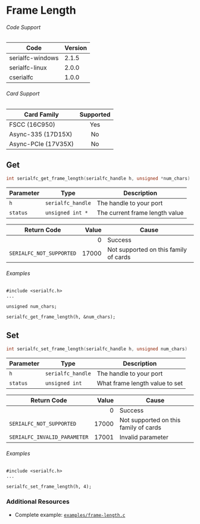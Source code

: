 # Frame Length

###### Code Support
| Code | Version |
| ---- | ------- |
| serialfc-windows | 2.1.5 |
| serialfc-linux | 2.0.0 |
| cserialfc | 1.0.0 |

###### Card Support
| Card Family | Supported |
| ----------- |:-----:|
| FSCC (16C950) | Yes |
| Async-335 (17D15X) | No |
| Async-PCIe (17V35X) | No |

## Get
```c
int serialfc_get_frame_length(serialfc_handle h, unsigned *num_chars)
```

| Parameter | Type | Description |
| --------- | ---- | ----------- |
| `h` | `serialfc_handle` | The handle to your port |
| `status` | `unsigned int *` | The current frame length value |

| Return Code | Value | Cause |
| ----------- | -----:| ----- |
| | 0 | Success |
| `SERIALFC_NOT_SUPPORTED` | 17000 | Not supported on this family of cards |

###### Examples
```
#include <serialfc.h>
...

unsigned num_chars;

serialfc_get_frame_length(h, &num_chars);
```


## Set
```c
int serialfc_set_frame_length(serialfc_handle h, unsigned num_chars)
```

| Parameter | Type | Description |
| --------- | ---- | ----------- |
| `h` | `serialfc_handle` | The handle to your port |
| `status` | `unsigned int` | What frame length value to set |

| Return Code | Value | Cause |
| ----------- | -----:| ----- |
| | 0 | Success |
| `SERIALFC_NOT_SUPPORTED` | 17000 | Not supported on this family of cards |
| `SERIALFC_INVALID_PARAMETER` | 17001 | Invalid parameter |

###### Examples
```
#include <serialfc.h>
...

serialfc_set_frame_length(h, 4);
```


### Additional Resources
- Complete example: [`examples/frame-length.c`](../examples/frame-length.c)
